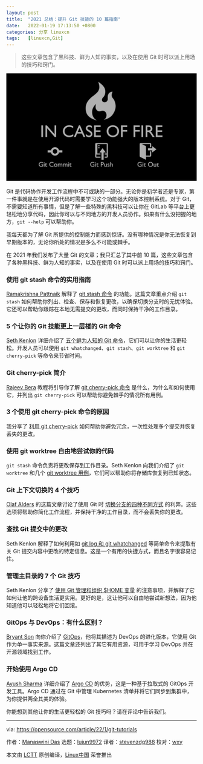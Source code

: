 ```yaml
---
layout: post
title:	"2021 总结：提升 Git 技能的 10 篇指南"
date:	2022-01-19 17:13:50 +0800 
categories:	分享 linuxcn 
tags:	[linuxcn,Git]
---
```




> 
> 这些文章包含了黑科技、鲜为人知的事实，以及在使用 Git 时可以派上用场的技巧和窍门。
> 
> 
> 


![](/Asserts/Images/album/202201/19/171344h03bqej63r36vyvl.jpg "Woman using laptop concentrating")


Git 是代码协作开发工作流程中不可或缺的一部分。无论你是初学者还是专家，第一件事就是在使用开源代码时需要学习这个功能强大的版本控制系统。对于 Git，不需要知道所有事情，但是了解一些特殊的黑科技可以让你在 GitLab 等平台上更轻松地分享代码，因此你可以与不同地方的开发人员协作。如果有什么没把握的地方，`git --help` 可以帮助你。


我每天都为了解 Git 所提供的控制能力而感到惊讶。没有哪种情况是你无法恢复到早期版本的，无论你所处的情况是多么不可能或棘手。


在 2021 年我们发布了大量 Git 的文章；我只汇总了其中前 10 篇，这些文章包含了各种黑科技、鲜为人知的事实，以及在使用 Git 时可以派上用场的技巧和窍门。


### 使用 git stash 命令的实用指南


[Ramakrishna Pattnaik](https://opensource.com/users/rkpattnaik780) 解释了 [git stash 命令](https://opensource.com/article/21/4/git-stash) 的功能。这篇文章重点介绍 `git stash` 如何帮助你列出、检查、保存和恢复更改，以确保切换分支时的无忧体验。它还可以帮助你跟踪在本地无需提交的更改，而同时保持干净的工作目录。


### 5 个让你的 Git 技能更上一层楼的 Git 命令


[Seth Kenlon](https://opensource.com/users/seth) 详细介绍了 [五个鲜为人知的 Git 命令](https://opensource.com/article/21/4/git-commands)，它们可以让你的生活更轻松。开发人员可以使用 `git whatchanged`、`git stash`、`git worktree` 和 `git cherry-pick` 等命令来节省时间。


### Git cherry-pick 简介


[Rajeev Bera](https://opensource.com/users/acompiler) 教程将引导你了解 [git cherry-pick 命令](https://opensource.com/article/21/4/cherry-picking-git) 是什么，为什么和如何使用它，并列出 `git cherry-pick` 可以帮助你避免棘手的情况所有用例。


### 3 个使用 git cherry-pick 命令的原因


我分享了 [利用 git cherry-pick](https://opensource.com/article/21/3/git-cherry-pick) 如何帮助你避免冗余，一次性处理多个提交并恢复丢失的更改。


### 使用 git worktree 自由地尝试你的代码


`git stash` 命令负责将更改保存到工作目录。Seth Kenlon 向我们介绍了 `git worktree` 和几个 [git worktree 用例](https://opensource.com/article/21/4/git-worktree)，它们可以帮助你将存储库恢复到已知状态。


### Git 上下文切换的 4 个技巧


[Olaf Alders](https://opensource.com/users/oalders) 的这篇文章讨论了使用 Git 时 [切换分支的四种不同方式](https://opensource.com/article/21/4/context-switching-git) 的利弊。这些选项将帮助你简化工作流程，并保持干净的工作目录，而不会丢失你的更改。


### 查找 Git 提交中的更改


Seth Kenlon 解释了如何利用如 [git log 和 git whatchanged](https://opensource.com/article/21/4/git-whatchanged) 等简单命令来提取有关 Git 提交内容中更改的特定信息。这是一个有用的快捷方式，而且名字很容易记住。


### 管理主目录的 7 个 Git 技巧


Seth Kenlon 分享了 [使用 Git 管理和组织 $HOME 变量](https://opensource.com/article/21/4/git-home) 的注意事项，并解释了它如何让他的跨设备生活更实用。更好的是，这让他可以自由地尝试新想法，因为他知道他可以轻松地将它们回滚。


### GitOps 与 DevOps：有什么区别？


[Bryant Son](https://opensource.com/users/brson) 向你介绍了 [GitOps](https://opensource.com/article/21/3/gitops)，他将其描述为 DevOps 的进化版本，它使用 Git 作为单一事实来源。这篇文章还列出了其它有用资源，可用于学习 DevOps 并在开源领域找到工作。


### 开始使用 Argo CD


[Ayush Sharma](https://opensource.com/users/ayushsharma) 详细介绍了 [Argo CD](https://opensource.com/article/21/8/argo-cd) 的优势，这是一种基于拉取式的 GitOps 开发工具。Argo CD 通过在 Git 中管理 Kubernetes 清单并将它们同步到集群中，为你提供两全其美的体验。


你能想到其他让你的生活更轻松的 Git 技巧吗？请在评论中告诉我们。




---


via: <https://opensource.com/article/22/1/git-tutorials>


作者：[Manaswini Das](https://opensource.com/users/manaswinidas) 选题：[lujun9972](https://github.com/lujun9972) 译者：[stevenzdg988](https://github.com/stevenzdg988) 校对：[wxy](https://github.com/wxy)


本文由 [LCTT](https://github.com/LCTT/TranslateProject) 原创编译，[Linux中国](https://linux.cn/) 荣誉推出
